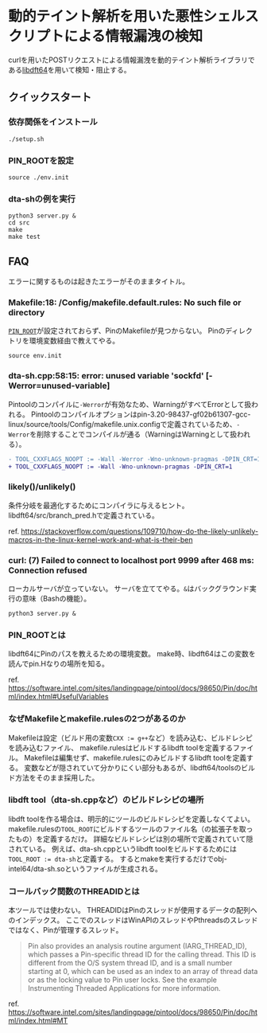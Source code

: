# 動的テイント解析を用いた悪性シェルスクリプトによる情報漏洩の検知

curlを用いたPOSTリクエストによる情報漏洩を動的テイント解析ライブラリである[libdft64](https://github.com/AngoraFuzzer/libdft64)を用いて検知・阻止する。

## クイックスタート

### 依存関係をインストール

```
./setup.sh
```

### PIN_ROOTを設定

```
source ./env.init
```

### dta-shの例を実行

```
python3 server.py &
cd src
make
make test
```

## FAQ
エラーに関するものは起きたエラーがそのままタイトル。

### Makefile:18: /Config/makefile.default.rules: No such file or directory

[`PIN_ROOT`](#PIN_ROOTとは)が設定されておらず、PinのMakefileが見つからない。
Pinのディレクトリを環境変数経由で教えてやる。

```
source env.init
```

### dta-sh.cpp:58:15: error: unused variable 'sockfd' [-Werror=unused-variable]

Pintoolのコンパイルに`-Werror`が有効なため、WarningがすべてErrorとして扱われる。
Pintoolのコンパイルオプションはpin-3.20-98437-gf02b61307-gcc-linux/source/tools/Config/makefile.unix.configで定義されているため、`-Werror`を削除することでコンパイルが通る（WarningはWarningとして扱われる）。

```diff
- TOOL_CXXFLAGS_NOOPT := -Wall -Werror -Wno-unknown-pragmas -DPIN_CRT=1
+ TOOL_CXXFLAGS_NOOPT := -Wall -Wno-unknown-pragmas -DPIN_CRT=1
```

### likely()/unlikely()

条件分岐を最適化するためにコンパイラに与えるヒント。
libdft64/src/branch_pred.hで定義されている。

ref. https://stackoverflow.com/questions/109710/how-do-the-likely-unlikely-macros-in-the-linux-kernel-work-and-what-is-their-ben

### curl: (7) Failed to connect to localhost port 9999 after 468 ms: Connection refused

ローカルサーバが立っていない。
サーバを立ててやる。`&`はバックグラウンド実行の意味（Bashの機能）。

```
python3 server.py &
```

### PIN_ROOTとは

libdft64にPinのパスを教えるための環境変数。
make時、libdft64はこの変数を読んでpin.Hなりの場所を知る。

ref. https://software.intel.com/sites/landingpage/pintool/docs/98650/Pin/doc/html/index.html#UsefulVariables

### なぜMakefileとmakefile.rulesの2つがあるのか

Makefileは設定（ビルド用の変数`CXX := g++`など）を読み込む、ビルドレシピを読み込むファイル、
makefile.rulesはビルドするlibdft toolを定義するファイル。
Makefileは編集せず、makefile.rulesにのみビルドするlibdft toolを定義する。
変数などが隠されていて分かりにくい部分もあるが、libdft64/toolsのビルド方法をそのまま採用した。

### libdft tool（dta-sh.cppなど）のビルドレシピの場所

libdft toolを作る場合は、明示的にツールのビルドレシピを定義しなくてよい。
makefile.rulesの`TOOL_ROOT`にビルドするツールのファイル名（の拡張子を取ったもの）を定義するだけ。
詳細なビルドレシピは別の場所で定義されていて隠されている。
例えば、dta-sh.cppというlibdft toolをビルドするためには`TOOL_ROOT := dta-sh`と定義する。
するとmakeを実行するだけでobj-intel64/dta-sh.soというファイルが生成される。

### コールバック関数のTHREADIDとは
本ツールでは使わない。
THREADIDはPinのスレッドが使用するデータの配列へのインデックス。
ここでのスレッドはWinAPIのスレッドやPthreadsのスレッドではなく、Pinが管理するスレッド。

> Pin also provides an analysis routine argument (IARG_THREAD_ID), which passes a Pin-specific thread ID for the calling thread. This ID is different from the O/S system thread ID, and is a small number starting at 0, which can be used as an index to an array of thread data or as the locking value to Pin user locks. See the example Instrumenting Threaded Applications for more information.

ref. https://software.intel.com/sites/landingpage/pintool/docs/98650/Pin/doc/html/index.html#MT
